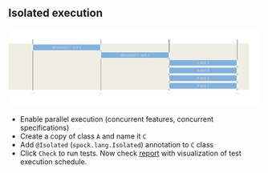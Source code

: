 ## Isolated execution

![diagram](../.readme/README-Isolated.svg)

- Enable parallel execution (concurrent features, concurrent specifications)
- Create a copy of class `A` and name it `C`
- Add `@Isolated` (`spock.lang.Isolated`) annotation to `C` class
- Click `Check` to run tests. Now check [report](file://part1.0-introduction/no-parallelization/build/reports/tests-execution/html/test.html) with visualization of test execution schedule. 

